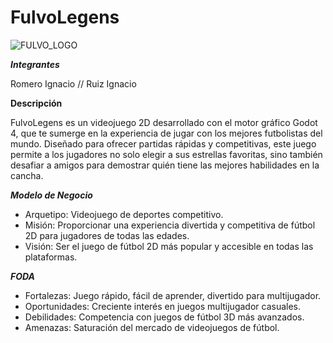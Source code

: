 # FulvoLegens

![FULVO_LOGO](https://github.com/IgnaaRo/FulvoLegens-2D---ExamenParcial-Dise-o_de_Interfaces/assets/102398895/83e33a0a-a7bd-498d-9b21-32762b213db4)

___Integrantes___

Romero Ignacio // Ruiz Ignacio

__Descripción__

FulvoLegens es un videojuego 2D desarrollado con el motor gráfico Godot 4, que te sumerge en la experiencia de jugar con los mejores futbolistas del mundo. Diseñado para ofrecer partidas rápidas y competitivas, este juego permite a los jugadores no solo elegir a sus estrellas favoritas, sino también desafiar a amigos para demostrar quién tiene las mejores habilidades en la cancha.

___Modelo de Negocio___

- Arquetipo: Videojuego de deportes competitivo.
- Misión: Proporcionar una experiencia divertida y competitiva de fútbol 2D para jugadores de todas las edades.
- Visión: Ser el juego de fútbol 2D más popular y accesible en todas las plataformas.

___FODA___
- Fortalezas: Juego rápido, fácil de aprender, divertido para multijugador.
- Oportunidades: Creciente interés en juegos multijugador casuales.
- Debilidades: Competencia con juegos de fútbol 3D más avanzados.
- Amenazas: Saturación del mercado de videojuegos de fútbol.
